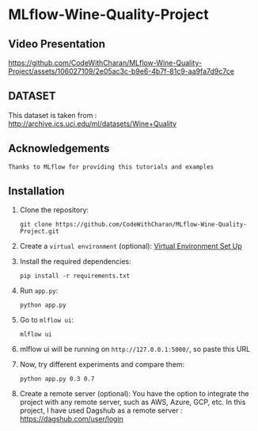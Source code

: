 # MLflow-Wine-Quality-Project

## Video Presentation
https://github.com/CodeWithCharan/MLflow-Wine-Quality-Project/assets/106027109/2e05ac3c-b9e6-4b7f-81c9-aa9fa7d9c7ce

## DATASET
This dataset is taken from : http://archive.ics.uci.edu/ml/datasets/Wine+Quality<br/>

## Acknowledgements
`Thanks to MLflow for providing this tutorials and examples`

## Installation

1. Clone the repository:

   ```
   git clone https://github.com/CodeWithCharan/MLflow-Wine-Quality-Project.git
   ```

2. Create a `virtual environment` (optional): [Virtual Environment Set Up](https://github.com/CodeWithCharan/virtual-env-setup)

3. Install the required dependencies:

    ```
    pip install -r requirements.txt
    ```

4. Run `app.py`:
    ```
    python app.py
    ```
5. Go to `mlflow ui`:
    ```
    mlflow ui
    ```

7. mlflow ui will be running on `http://127.0.0.1:5000/`, so paste this URL

8. Now, try different experiments and compare them:
    ```
    python app.py 0.3 0.7
    ```

9. Create a remote server (optional): You have the option to integrate the project with any remote server, such as AWS, Azure, GCP, etc. In this project, I have used Dagshub as a remote server : https://dagshub.com/user/login
